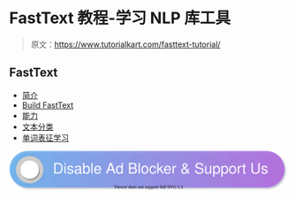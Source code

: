 # FastText 教程-学习 NLP 库工具

> 原文：<https://www.tutorialkart.com/fasttext-tutorial/>

## FastText

*   [简介](#Introduction)
*   [Build FastText](#Build-FastText)
*   [能力](#Capabilities)
*   [文本分类](#Text-Classification)
*   [单词表征学习](#Word-Representations-Learning)

[![](img/925da31b32d6bc3827932f6c8afb11bb.png)](https://www.tutorialkart.com/)